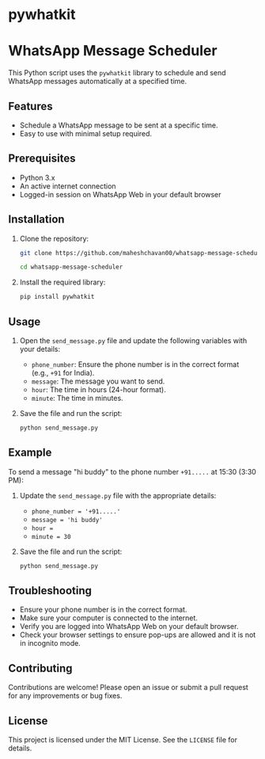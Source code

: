 # pywhatkit
# WhatsApp Message Scheduler

This Python script uses the `pywhatkit` library to schedule and send WhatsApp messages automatically at a specified time.

## Features

- Schedule a WhatsApp message to be sent at a specific time.
- Easy to use with minimal setup required.

## Prerequisites

- Python 3.x
- An active internet connection
- Logged-in session on WhatsApp Web in your default browser

## Installation

1. Clone the repository:

    ```sh
    git clone https://github.com/maheshchavan00/whatsapp-message-scheduler.git
    
    cd whatsapp-message-scheduler
    ```

2. Install the required library:

    ```sh
    pip install pywhatkit
    ```

## Usage

1. Open the `send_message.py` file and update the following variables with your details:

    - `phone_number`: Ensure the phone number is in the correct format (e.g., `+91` for India).
    - `message`: The message you want to send.
    - `hour`: The time in hours (24-hour format).
    - `minute`: The time in minutes.

2. Save the file and run the script:

    ```sh
    python send_message.py
    ```

## Example

To send a message "hi buddy" to the phone number `+91.....` at 15:30 (3:30 PM):

1. Update the `send_message.py` file with the appropriate details:

    - `phone_number = '+91.....'`
    - `message = 'hi buddy'`
    - `hour = `
    - `minute = 30`

2. Save the file and run the script:

    ```sh
    python send_message.py
    ```

## Troubleshooting

- Ensure your phone number is in the correct format.
- Make sure your computer is connected to the internet.
- Verify you are logged into WhatsApp Web on your default browser.
- Check your browser settings to ensure pop-ups are allowed and it is not in incognito mode.

## Contributing

Contributions are welcome! Please open an issue or submit a pull request for any improvements or bug fixes.

## License

This project is licensed under the MIT License. See the `LICENSE` file for details.

